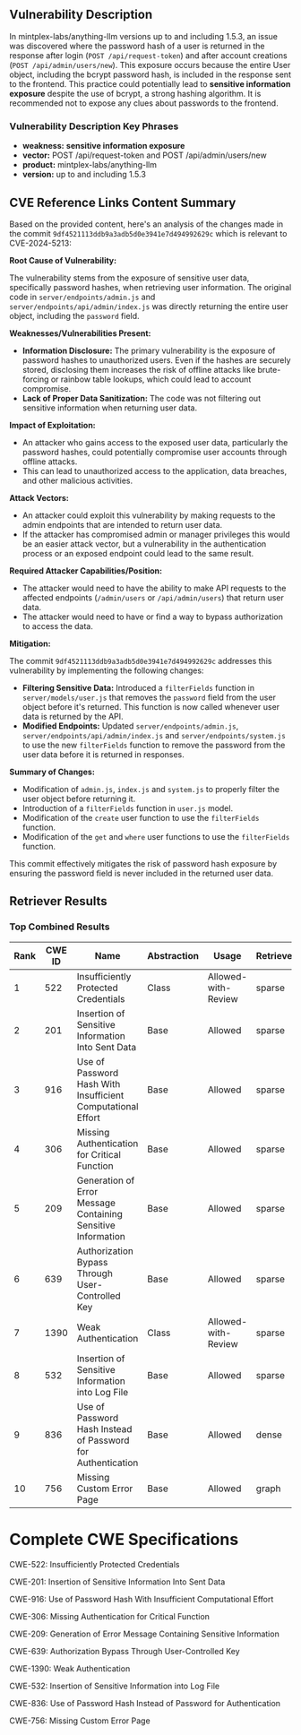 ## Vulnerability Description
In mintplex-labs/anything-llm versions up to and including 1.5.3, an issue was discovered where the password hash of a user is returned in the response after login (`POST /api/request-token`) and after account creations (`POST /api/admin/users/new`). This exposure occurs because the entire User object, including the bcrypt password hash, is included in the response sent to the frontend. This practice could potentially lead to **sensitive information exposure** despite the use of bcrypt, a strong hashing algorithm. It is recommended not to expose any clues about passwords to the frontend.

### Vulnerability Description Key Phrases
- **weakness:** **sensitive information exposure**
- **vector:** POST /api/request-token and POST /api/admin/users/new
- **product:** mintplex-labs/anything-llm
- **version:** up to and including 1.5.3

## CVE Reference Links Content Summary
Based on the provided content, here's an analysis of the changes made in the commit `9df4521113ddb9a3adb5d0e3941e7d494992629c` which is relevant to CVE-2024-5213:

**Root Cause of Vulnerability:**

The vulnerability stems from the exposure of sensitive user data, specifically password hashes, when retrieving user information. The original code in `server/endpoints/admin.js` and `server/endpoints/api/admin/index.js` was directly returning the entire user object, including the `password` field.

**Weaknesses/Vulnerabilities Present:**

- **Information Disclosure:** The primary vulnerability is the exposure of password hashes to unauthorized users. Even if the hashes are securely stored, disclosing them increases the risk of offline attacks like brute-forcing or rainbow table lookups, which could lead to account compromise.
- **Lack of Proper Data Sanitization:** The code was not filtering out sensitive information when returning user data.

**Impact of Exploitation:**

- An attacker who gains access to the exposed user data, particularly the password hashes, could potentially compromise user accounts through offline attacks.
- This can lead to unauthorized access to the application, data breaches, and other malicious activities.

**Attack Vectors:**

- An attacker could exploit this vulnerability by making requests to the admin endpoints that are intended to return user data.
- If the attacker has compromised admin or manager privileges this would be an easier attack vector, but a vulnerability in the authentication process or an exposed endpoint could lead to the same result.

**Required Attacker Capabilities/Position:**

- The attacker would need to have the ability to make API requests to the affected endpoints (`/admin/users` or `/api/admin/users`) that return user data.
- The attacker would need to have or find a way to bypass authorization to access the data.

**Mitigation:**

The commit `9df4521113ddb9a3adb5d0e3941e7d494992629c` addresses this vulnerability by implementing the following changes:

- **Filtering Sensitive Data:** Introduced a `filterFields` function in `server/models/user.js` that removes the `password` field from the user object before it's returned. This function is now called whenever user data is returned by the API.
- **Modified Endpoints:** Updated `server/endpoints/admin.js`, `server/endpoints/api/admin/index.js` and `server/endpoints/system.js` to use the new `filterFields` function to remove the password from the user data before it is returned in responses.

**Summary of Changes:**

- Modification of `admin.js`, `index.js` and `system.js` to properly filter the user object before returning it.
- Introduction of a `filterFields` function in `user.js` model.
- Modification of the `create` user function to use the `filterFields` function.
- Modification of the `get` and `where` user functions to use the `filterFields` function.

This commit effectively mitigates the risk of password hash exposure by ensuring the password field is never included in the returned user data.

## Retriever Results

### Top Combined Results

| Rank | CWE ID | Name | Abstraction | Usage  | Retrievers | Individual Scores |
|------|--------|------|-------------|-------|------------|-------------------|
| 1 | 522 | Insufficiently Protected Credentials | Class | Allowed-with-Review | sparse | 0.507 |
| 2 | 201 | Insertion of Sensitive Information Into Sent Data | Base | Allowed | sparse | 0.497 |
| 3 | 916 | Use of Password Hash With Insufficient Computational Effort | Base | Allowed | sparse | 0.496 |
| 4 | 306 | Missing Authentication for Critical Function | Base | Allowed | sparse | 0.489 |
| 5 | 209 | Generation of Error Message Containing Sensitive Information | Base | Allowed | sparse | 0.488 |
| 6 | 639 | Authorization Bypass Through User-Controlled Key | Base | Allowed | sparse | 0.487 |
| 7 | 1390 | Weak Authentication | Class | Allowed-with-Review | sparse | 0.486 |
| 8 | 532 | Insertion of Sensitive Information into Log File | Base | Allowed | sparse | 0.486 |
| 9 | 836 | Use of Password Hash Instead of Password for Authentication | Base | Allowed | dense | 0.590 |
| 10 | 756 | Missing Custom Error Page | Base | Allowed | graph | 0.002 |



# Complete CWE Specifications

CWE-522: Insufficiently Protected Credentials

CWE-201: Insertion of Sensitive Information Into Sent Data

CWE-916: Use of Password Hash With Insufficient Computational Effort

CWE-306: Missing Authentication for Critical Function

CWE-209: Generation of Error Message Containing Sensitive Information

CWE-639: Authorization Bypass Through User-Controlled Key

CWE-1390: Weak Authentication

CWE-532: Insertion of Sensitive Information into Log File

CWE-836: Use of Password Hash Instead of Password for Authentication

CWE-756: Missing Custom Error Page